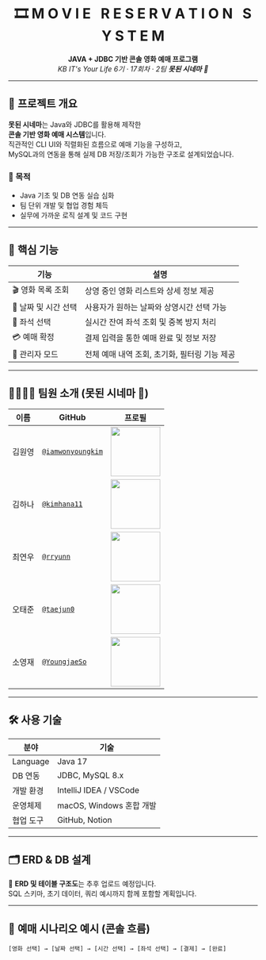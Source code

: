 <h1 align="center">🎞️ M O V I E &nbsp; R E S E R V A T I O N &nbsp; S Y S T E M</h1>
<p align="center"><b>JAVA + JDBC 기반 콘솔 영화 예매 프로그램</b><br>
<i>KB IT's Your Life 6기 · 17회차 · 2팀 <b>못된 시네마</b> 🐾</i></p>

---

## 📌 프로젝트 개요

**못된 시네마**는 Java와 JDBC를 활용해 제작한  
**콘솔 기반 영화 예매 시스템**입니다.  
직관적인 CLI UI와 직렬화된 흐름으로 예매 기능을 구성하고,  
MySQL과의 연동을 통해 실제 DB 저장/조회가 가능한 구조로 설계되었습니다.

### 🎯 목적

- Java 기초 및 DB 연동 실습 심화
- 팀 단위 개발 및 협업 경험 체득
- 실무에 가까운 로직 설계 및 코드 구현

---

## 🚀 핵심 기능

| 기능 | 설명 |
|------|------|
| 🎬 영화 목록 조회 | 상영 중인 영화 리스트와 상세 정보 제공 |
| 📆 날짜 및 시간 선택 | 사용자가 원하는 날짜와 상영시간 선택 가능 |
| 💺 좌석 선택 | 실시간 잔여 좌석 조회 및 중복 방지 처리 |
| 💳 예매 확정 | 결제 입력을 통한 예매 완료 및 정보 저장 |
| 🔐 관리자 모드 | 전체 예매 내역 조회, 초기화, 필터링 기능 제공 |

---

## 👨‍👩‍👧‍👦 팀원 소개 (못된 시네마 🐾)

| 이름 | GitHub | 프로필 |
|------|--------|--------|
| 김원영 | [`@iamwonyoungkim`](https://github.com/iamwonyoungkim) | <img src="https://avatars.githubusercontent.com/u/90565929?v=4" width="100" /> |
| 김하나 | [`@kimhana11`](https://github.com/kimhana11) | <img src="https://avatars.githubusercontent.com/u/117277958?v=4" width="100" /> |
| 최연우 | [`@rryunn`](https://github.com/rryunn) | <img src="https://avatars.githubusercontent.com/u/122458948?v=4" width="100" /> |
| 오태준 | [`@taejun0`](https://github.com/taejun0) | <img src="https://avatars.githubusercontent.com/u/164321668?v=4" width="100" /> |
| 소영재 | [`@YoungjaeSo`](https://github.com/YoungjaeSo) | <img src="https://avatars.githubusercontent.com/u/188574249?v=4" width="100" /> |

---

## 🛠️ 사용 기술

| 분야 | 기술 |
|------|------|
| Language | Java 17 |
| DB 연동 | JDBC, MySQL 8.x |
| 개발 환경 | IntelliJ IDEA / VSCode |
| 운영체제 | macOS, Windows 혼합 개발 |
| 협업 도구 | GitHub, Notion |

---

## 🗂 ERD & DB 설계

📌 **ERD 및 테이블 구조도**는 추후 업로드 예정입니다.  
SQL 스키마, 초기 데이터, 쿼리 예시까지 함께 포함할 계획입니다.

---

## 🎨 예매 시나리오 예시 (콘솔 흐름)

```plaintext
[영화 선택] → [날짜 선택] → [시간 선택] → [좌석 선택] → [결제] → [완료]
